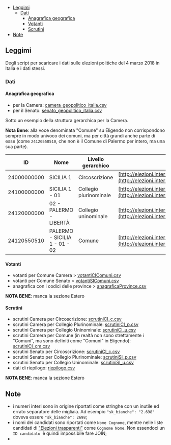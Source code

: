 <!-- TOC -->

- [Leggimi](#leggimi)
    - [Dati](#dati)
        - [Anagrafica geografica](#anagrafica-geografica)
        - [Votanti](#votanti)
        - [Scrutini](#scrutini)
- [Note](#note)

<!-- /TOC -->

## Leggimi

Degli script per scaricare i dati sulle elezioni politiche del 4 marzo 2018 in Italia e i dati stessi.

### Dati

#### Anagrafica geografica

- per la Camera: [camera_geopolitico_italia.csv](./dati/camera_geopolitico_italia.csv)
- per il Senato: [senato_geopolitico_italia.csv](./dati/senato_geopolitico_italia.csv)

Sotto un esempio della struttura gerarchica per la Camera.

**Nota Bene**: alla voce denominata "Comune" su Eligendo non corrispondono sempre in modo univoco dei comuni, ma per città grandi anche parte di esse (come `24120550510`, che non è il Comune di Palermo per intero, ma una sua parte).

| ID          | Nome                          | Livello gerarchico     | URI                                                                                                                                                            | 
|-------------|-------------------------------|------------------------|----------------------------------------------------------------------------------------------------------------------------------------------------------------| 
| 24000000000 | SICILIA 1 | Circoscrizione | [http://elezioni.interno.gov.it/camera/scrutini/20180304/scrutiniCI24000000000](http://elezioni.interno.gov.it/camera/scrutini/20180304/scrutiniCI24000000000) | 
| 24100000000 | SICILIA 1 - 01 | Collegio plurinominale | [http://elezioni.interno.gov.it/camera/scrutini/20180304/scrutiniCI24100000000](http://elezioni.interno.gov.it/camera/scrutini/20180304/scrutiniCI24100000000) | 
| 24120000000 | 02 - PALERMO - LIBERTÀ | Collegio uninominale | [http://elezioni.interno.gov.it/camera/scrutini/20180304/scrutiniCI24120000000](http://elezioni.interno.gov.it/camera/scrutini/20180304/scrutiniCI24120000000) | 
| 24120550510 | PALERMO - SICILIA 1 - 01 - 02 | Comune | [http://elezioni.interno.gov.it/camera/scrutini/20180304/scrutiniCI24120550510](http://elezioni.interno.gov.it/camera/scrutini/20180304/scrutiniCI24120550510) | 



#### Votanti

- votanti per Comune Camera > [votantiCIComuni.csv](./dati/votantiCIComuni.csv)
- votanti per Comune Senato > [votantiSIComuni.csv](./dati/votantiSIComuni.csv)
- anagrafica con i codici delle province > [anagraficaProvince.csv](./dati/anagraficaProvince.csv)

**NOTA BENE**: manca la sezione Estero

#### Scrutini

- scrutini Camera per Circoscrizione: [scrutiniCI_c.csv](./dati/scrutiniCI_c.csv)
- scrutini Camera per Collegio Plurinominale: [scrutiniCI_p.csv](./dati/scrutiniCI_p.csv)
- scrutini Camera per Collegio Uninominale: [scrutiniCI_u.csv](./dati/scrutiniCI_u.csv)
- scrutini Camera per Comune (in realtà non sono strettamente i "Comuni", ma sono definiti come "Comuni" in Eligendo): [scrutiniCI_cm.csv](./dati/scrutiniCI_cm.csv)
- scrutini Senato per Circoscrizione: [scrutiniCI_c.csv](./dati/scrutiniSI_c.csv)
- scrutini Senato per Collegio Plurinominale: [scrutiniSI_p.csv](./dati/scrutiniSI_p.csv)
- scrutini Senato per Collegio Uninominale: [scrutiniSI_u.csv](./dati/scrutiniSI_u.csv)
- dati di riepilogo: [riepilogo.csv](./dati/riepilogo.csv)


**NOTA BENE**: manca la sezione Estero

## Note

- i numeri interi sono in origine riportati come stringhe con un inutile ed errato separatore delle migliaia. Ad esempio `"sk_bianche": "2.698"` doveva essere `"sk_bianche": 2698`;
- i nomi dei candidati sono riportati come `Nome Cognome`, mentre nelle liste candidati di ["Elezioni trasparenti"](http://dait.interno.gov.it/elezioni/trasparenza) come `Cognome Nome`. Non essendoci un `ID candidato `è quindi impossibile fare JOIN;
- 